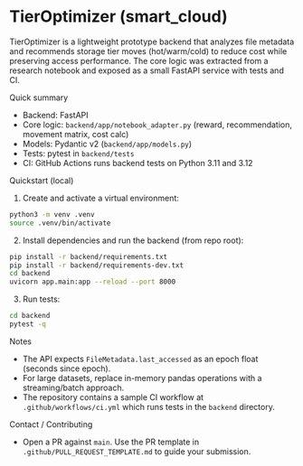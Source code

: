 # TierOptimizer (smart_cloud)

TierOptimizer is a lightweight prototype backend that analyzes file metadata and recommends storage tier moves (hot/warm/cold) to reduce cost while preserving access performance. The core logic was extracted from a research notebook and exposed as a small FastAPI service with tests and CI.

Quick summary
- Backend: FastAPI
- Core logic: `backend/app/notebook_adapter.py` (reward, recommendation, movement matrix, cost calc)
- Models: Pydantic v2 (`backend/app/models.py`)
- Tests: pytest in `backend/tests`
- CI: GitHub Actions runs backend tests on Python 3.11 and 3.12

Quickstart (local)
1. Create and activate a virtual environment:

```bash
python3 -m venv .venv
source .venv/bin/activate
```

2. Install dependencies and run the backend (from repo root):

```bash
pip install -r backend/requirements.txt
pip install -r backend/requirements-dev.txt
cd backend
uvicorn app.main:app --reload --port 8000
```

3. Run tests:

```bash
cd backend
pytest -q
```

Notes
- The API expects `FileMetadata.last_accessed` as an epoch float (seconds since epoch).
- For large datasets, replace in-memory pandas operations with a streaming/batch approach.
- The repository contains a sample CI workflow at `.github/workflows/ci.yml` which runs tests in the `backend` directory.

Contact / Contributing
- Open a PR against `main`. Use the PR template in `.github/PULL_REQUEST_TEMPLATE.md` to guide your submission.
